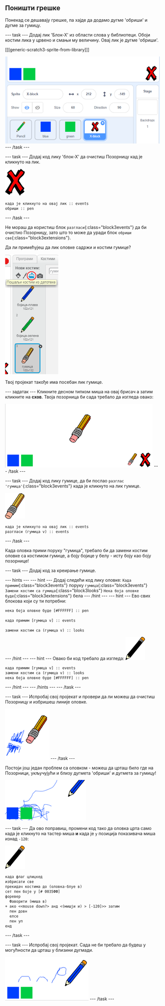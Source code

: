 ## Поништи грешке

Понекад се дешавају грешке, па хајде да додамо дугме 'обриши' и дугме за гумицу.

\--- task \--- Додај лик 'Блок-Х' из области слова у библиотеци. Обоји костим лика у црвено и смањи му величину. Овај лик је дугме 'обриши'.

[[[generic-scratch3-sprite-from-library]]]

![слика екрана](images/paint-x.png) \--- /task \---

\--- task \--- Додај код лику 'блок-Х' да очистиш Позорницу кад је кликнуто на лик.

![крст](images/cross.png)

```blocks3
када је кликнуто на овај лик :: events
обриши :: pen
```

\--- /task \---

Не мораш да користиш блок `разгласи`{:class="block3events"} да би очистио Позорницу, зато што то може да уради блок `обриши све`{:class="block3extensions"}.

Да ли примећујеш да лик оловке садржи и костим гумице?

![слика екрана](images/paint-eraser-costume.png)

Твој пројекат такође има посебан лик гумице.

\--- задатак \--- Кликните десном типком миша на овај брисач а затим кликните на **схов**. Твоја позорница би сада требало да изгледа овако:

![слика екрана](images/paint-eraser-stage.png) \--- /task \---

\--- task \--- Додај код лику гумице, да би послао `разглас 'гумица'`{:class="block3events"} када је кликнуто на лик гумице.

![гумица](images/eraser.png)

```blocks3
када је кликнуто на овај лик :: events
разгласи (гумица v) :: events
```

\--- /task \---

Када оловка прими поруку "гумица", требало би да замени костим оловке са костимом гумице, а боју бојице у белу - исту боју као боју позорнице!

\--- task \--- Додај код за креирање гумице.

\--- hints \--- \--- hint \--- Додај следећи код лику оловке: `Када примим`{:class="block3events"} поруку `гумица`{:class="block3events"} `Замени костим са гумица`{:class="block3looks"} `Нека боја оловке буде`{:class="block3extensions"} бела \--- /hint \--- \--- hint \--- Ево свих блокова који су ти потребни:

```blocks3
нека боја оловке буде [#FFFFFF] :: pen

када примим [гумица v] :: events

замени костим са (гумица v) :: looks
```

\--- /hint \--- \--- hint \--- Овако би код требало да изгледа: ![оловка](images/pencil.png)

```blocks3
када примим [гумица v] :: events
замени костим са (гумица v) :: looks
нека боја оловке буде [#FFFFFF] :: pen
```

\--- /hint \--- \--- /hints \--- \--- /task \---

\--- task \--- Испробај свој пројекат и провери да ли можеш да очистиш Позорницу и избришеш линије оловке.

![слика екрана](images/paint-erase-test.png) \--- /task \---

Постоји још један проблем са оловком - можеш да црташ било где на Позорници, укључујући и близу дугмета 'обриши' и дугмета за гумицу!

![слика екрана](images/paint-draw-problem.png)

\--- task \--- Да ово поправиш, промени код тако да оловка црта само када је кликнуто на тастер миша **и** када је `y` позиција показивача миша изнад `-120`:

![оловка](images/pencil.png)

```blocks3
када флаг цлицкед
избрисати све
прекидач костима до (оловка-блуе в)
сет пен боје у [# 0035ФФ]
форевер
  Фаворити (миша в)
+ ако <<mouse down?> анд <(мишји и) > [-120]>> затим 
  пен довн
  елсе
  пен уп
енд
```

\--- /task \---

\--- task \--- Испробај свој пројекат. Сада не би требало да будеш у могућности да црташ у близини дугмади.

![слика екрана](images/paint-fixed.png) \--- /task \---